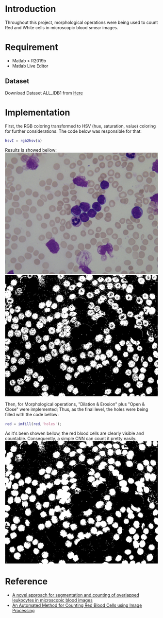 # Introduction
Throughout this project, morphological operations were being used to count Red and White cells in microscopic blood smear images. 

# Requirement
* Matlab > R2019b
* Matlab Live Editor

## Dataset
Download Dataset ALL_IDB1 from [Here](https://homes.di.unimi.it/scotti/all/)

# Implementation
First, the RGB coloring transformed to HSV (hue, saturation, value) coloring for further considerations. The code below was responsible for that:
```Matlab
hsvI = rgb2hsv(a)
```
Results Is showed bellow:
![Original Image](https://github.com/pmadinei/MO-cnt-blood/blob/master/Results/Original%20Image.png)
![HSV Transformed](https://github.com/pmadinei/MO-cnt-blood/blob/master/Results/HSV%20Transformed.png)

Then, for Morphological operations, "Dilation & Erosion" plus "Open & Close" were implemented; Thus, as the final level, the holes were being filled with the code bellow:
```Matlab
red = imfill(red,'holes');
```
As it's been showen bellow, the red blood cells are clearly visible and countable. Consequently, a simple CNN can count it pretty easily.
![Filled Holes](https://github.com/pmadinei/MO-cnt-blood/blob/master/Results/Filled%20Holes.png)

# Reference
* [A novel approach for segmentation and counting of overlapped leukocytes in microscopic blood images](https://www.sciencedirect.com/science/article/abs/pii/S0208521620300267#fn0010)
* [An Automated Method for Counting Red Blood Cells using Image Processing](https://www.sciencedirect.com/science/article/pii/S1877050920308747)
